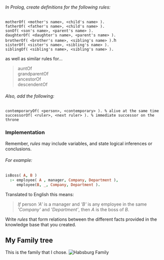 ###### In Prolog, create definitions for the following rules:

`motherOf( <mother's name>, <child's name> ).`   
`fatherOf( <father's name>, <child's name> ).`   
`sonOf( <son's name>, <parent's name> ).`  
`daughterOf( <daughter's name>, <parent's name> ).`  
`brotherOf( <brother's name>, <sibling's name> ).`h  
`sisterOf( <sister's name>, <sibling's name> ).`  
`siblingOf( <sibling's name>, <sibling's name> ).`  

as well as similar rules for...
> auntOf  
> grandparentOf   
> ancestorOf  
> descendentOf  

###### Also, add the following:   

`contemporaryOf( <person>, <contemporary> ). % alive at the same time`  
`successorOf( <ruler>, <next ruler> ). % immediate successor on the throne`  

### Implementation
Remember, _rules_ may include variables, and state logical inferences or
conclusions.
###### For example:
```Prolog
isBoss( A, B )
  :- employee( A , manager, Company, Department ),
     employee(B, _, Company, Department ).
```  
Translated to English this means:
> _If_ person _'A'_ is a manager and _'B'_ is any employee in the same
_'Company'_ and _'Department'_, then _A_ is the boss of _B_.

Write _rules_ that form relations between the different facts provided in the
knowledge base that you created.

## My Family tree
This is the family that I chose.
![Habsburg Family](FamilyTree.png)
